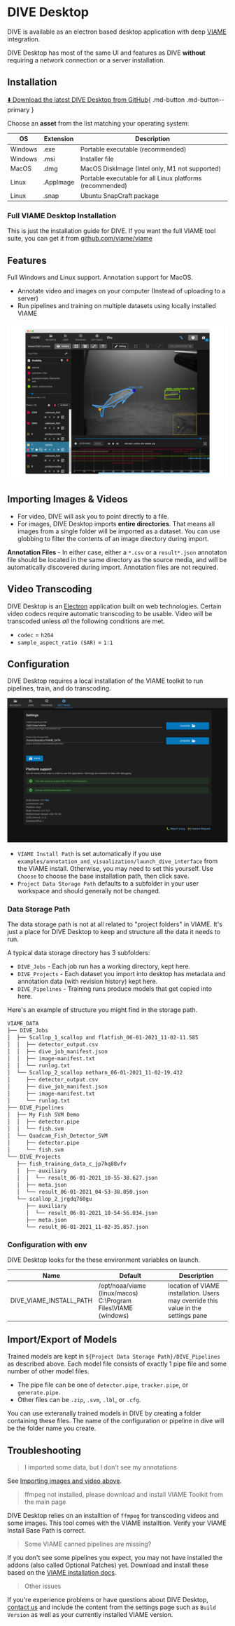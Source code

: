 # DIVE Desktop

DIVE is available as an electron based desktop application with deep [VIAME](https://github.com/viame/viame) integration.

DIVE Desktop has most of the same UI and features as DIVE **without** requiring a network connection or a server installation.

## Installation

[⬇️ Download the latest DIVE Desktop from GitHub](https://github.com/Kitware/dive/releases/latest){ .md-button .md-button--primary }

Choose an **asset** from the list matching your operating system:

| OS       | Extension | Description |
| -------- | --------- | ----------- |
| Windows  | .exe      | Portable executable (recommended) |
| Windows  | .msi      | Installer file |
| MacOS    | .dmg      | MacOS DiskImage (Intel only, M1 not supported) |
| Linux    | .AppImage | Portable executable for all Linux platforms (recommended) |
| Linux    | .snap     | Ubuntu SnapCraft package |

### Full VIAME Desktop Installation

This is just the installation guide for DIVE.  If you want the full VIAME tool suite, you can get it from [github.com/viame/viame](https://github.com/viame/viame#installations)

## Features

Full Windows and Linux support.  Annotation support for MacOS.

* Annotate video and images on your computer (Instead of uploading to a server)
* Run pipelines and training on multiple datasets using locally installed VIAME

![images/Banner.png](images/Banner.png)

## Importing Images & Videos

* For video, DIVE will ask you to point directly to a file.
* For images, DIVE Desktop imports **entire directories**.  That means all images from a single folder will be imported as a dataset.  You can use globbing to filter the contents of an image directory during import.

**Annotation Files** - In either case, either a `*.csv` or a `result*.json` annotaton file should be located in the same directory as the source media, and will be automatically discovered during import.  Annotation files are not required.

## Video Transcoding

DIVE Desktop is an [Electron](https://www.electronjs.org/) application built on web technologies.  Certain video codecs require automatic transcoding to be usable.  Video will be transcoded unless _all_ the following conditions are met.

* `codec` = `h264`
* `sample_aspect_ratio (SAR)` = `1:1`

## Configuration

DIVE Desktop requires a local installation of the VIAME toolkit to run pipelines, train, and do transcoding.

![Desktop Settings](images/General/desktop-settings.png)

* `VIAME Install Path` is set automatically if you use `examples/annotation_and_visualization/launch_dive_interface` from the VIAME install.  Otherwise, you may need to set this yourself.  Use `Choose` to choose the base installation path, then click save.
* `Project Data Storage Path` defaults to a subfolder in your user workspace and should generally not be changed.

### Data Storage Path

The data storage path is not at all related to "project folders" in VIAME.  It's just a place for DIVE Desktop to keep and structure all the data it needs to run.

A typical data storage directory has 3 subfolders:

* `DIVE_Jobs` - Each job run has a working directory, kept here.
* `DIVE_Projects` - Each dataset you import into desktop has metadata and annotation data (with revision history) kept here.
* `DIVE_Pipelines` - Training runs produce models that get copied into here.

Here's an example of structure you might find in the storage path.

``` text
VIAME_DATA
├── DIVE_Jobs
│  ├── Scallop_1_scallop and flatfish_06-01-2021_11-02-11.585
│  │  ├── detector_output.csv
│  │  ├── dive_job_manifest.json
│  │  ├── image-manifest.txt
│  │  └── runlog.txt
│  └── Scallop_2_scallop netharn_06-01-2021_11-02-19.432
│     ├── detector_output.csv
│     ├── dive_job_manifest.json
│     ├── image-manifest.txt
│     └── runlog.txt
├── DIVE_Pipelines
│  ├── My Fish SVM Demo
│  │  ├── detector.pipe
│  │  └── fish.svm
│  └── Quadcam_Fish_Detector_SVM
│     ├── detector.pipe
│     └── fish.svm
└── DIVE_Projects
   ├── fish_training_data_c_jp7hq88vfv
   │  ├── auxiliary
   │  │  └── result_06-01-2021_10-55-38.627.json
   │  ├── meta.json
   │  └── result_06-01-2021_04-53-38.050.json
   └── scallop_2_jrgdq760gu
      ├── auxiliary
      │  └── result_06-01-2021_10-54-56.034.json
      ├── meta.json
      └── result_06-01-2021_11-02-35.857.json
```

### Configuration with env

DIVE Desktop looks for the these environment variables on launch.

| Name | Default | Description |
| ---- | ------- | ----------- |
| DIVE_VIAME_INSTALL_PATH | /opt/noaa/viame (linux/macos) C:\Program Files\VIAME (windows) | location of VIAME installation.  Users may override this value in the settings pane |

## Import/Export of Models

Trained models are kept in `${Project Data Storage Path}/DIVE_Pipelines` as described above.  Each model file consists of exactly 1 pipe file and some number of other model files.

* The pipe file can be one of `detector.pipe`, `tracker.pipe`, or `generate.pipe`.
* Other files can be `.zip`, `.svm`, `.lbl`, or `.cfg`.

You can use exteranally trained models in DIVE by creating a folder containing these files.  The name of the configuration or pipeline in dive will be the folder name you create.

## Troubleshooting

> I imported some data, but I don't see my annotations

See [Importing images and video above](#importing-images-videos).

> ffmpeg not installed, please download and install VIAME Toolkit from the main page

DIVE Desktop relies on an installtion of `ffmpeg` for transcoding videos and some images.  This tool comes with the VIAME installtion.  Verify your VIAME Install Base Path is correct.

> Some VIAME canned pipelines are missing?

If you don't see some pipelines you expect, you may not have installed the addons (also called Optional Patches) yet.  Download and install these based on the [VIAME installation docs](https://github.com/viame/VIAME#installations).  

> Other issues

If you're experience problems or have questions about DIVE Desktop, [contact us](index.md#get-help) and include the content from the settings page such as `Build Version` as well as your currently installed VIAME version.
